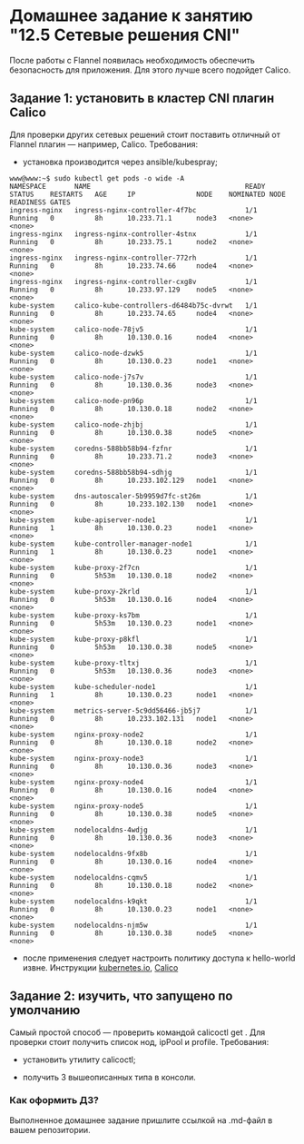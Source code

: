 # Домашнее задание к занятию "12.5 Сетевые решения CNI"
После работы с Flannel появилась необходимость обеспечить безопасность для приложения. Для этого лучше всего подойдет Calico.
## Задание 1: установить в кластер CNI плагин Calico
Для проверки других сетевых решений стоит поставить отличный от Flannel плагин — например, Calico. Требования: 
* установка производится через ansible/kubespray;
```
www@www:~$ sudo kubectl get pods -o wide -A
NAMESPACE       NAME                                      READY   STATUS    RESTARTS   AGE     IP               NODE    NOMINATED NODE   READINESS GATES
ingress-nginx   ingress-nginx-controller-4f7bc            1/1     Running   0          8h      10.233.71.1      node3   <none>           <none>
ingress-nginx   ingress-nginx-controller-4stnx            1/1     Running   0          8h      10.233.75.1      node2   <none>           <none>
ingress-nginx   ingress-nginx-controller-772rh            1/1     Running   0          8h      10.233.74.66     node4   <none>           <none>
ingress-nginx   ingress-nginx-controller-cxg8v            1/1     Running   0          8h      10.233.97.129    node5   <none>           <none>
kube-system     calico-kube-controllers-d6484b75c-dvrwt   1/1     Running   0          8h      10.233.74.65     node4   <none>           <none>
kube-system     calico-node-78jv5                         1/1     Running   0          8h      10.130.0.16      node4   <none>           <none>
kube-system     calico-node-dzwk5                         1/1     Running   0          8h      10.130.0.23      node1   <none>           <none>
kube-system     calico-node-j7s7v                         1/1     Running   0          8h      10.130.0.36      node3   <none>           <none>
kube-system     calico-node-pn96p                         1/1     Running   0          8h      10.130.0.18      node2   <none>           <none>
kube-system     calico-node-zhjbj                         1/1     Running   0          8h      10.130.0.38      node5   <none>           <none>
kube-system     coredns-588bb58b94-fzfnr                  1/1     Running   0          8h      10.233.71.2      node3   <none>           <none>
kube-system     coredns-588bb58b94-sdhjg                  1/1     Running   0          8h      10.233.102.129   node1   <none>           <none>
kube-system     dns-autoscaler-5b9959d7fc-st26m           1/1     Running   0          8h      10.233.102.130   node1   <none>           <none>
kube-system     kube-apiserver-node1                      1/1     Running   1          8h      10.130.0.23      node1   <none>           <none>
kube-system     kube-controller-manager-node1             1/1     Running   1          8h      10.130.0.23      node1   <none>           <none>
kube-system     kube-proxy-2f7cn                          1/1     Running   0          5h53m   10.130.0.18      node2   <none>           <none>
kube-system     kube-proxy-2krld                          1/1     Running   0          5h53m   10.130.0.16      node4   <none>           <none>
kube-system     kube-proxy-ks7bm                          1/1     Running   0          5h53m   10.130.0.23      node1   <none>           <none>
kube-system     kube-proxy-p8kfl                          1/1     Running   0          5h53m   10.130.0.38      node5   <none>           <none>
kube-system     kube-proxy-tltxj                          1/1     Running   0          5h53m   10.130.0.36      node3   <none>           <none>
kube-system     kube-scheduler-node1                      1/1     Running   1          8h      10.130.0.23      node1   <none>           <none>
kube-system     metrics-server-5c9dd56466-jb5j7           1/1     Running   0          8h      10.233.102.131   node1   <none>           <none>
kube-system     nginx-proxy-node2                         1/1     Running   0          8h      10.130.0.18      node2   <none>           <none>
kube-system     nginx-proxy-node3                         1/1     Running   0          8h      10.130.0.36      node3   <none>           <none>
kube-system     nginx-proxy-node4                         1/1     Running   0          8h      10.130.0.16      node4   <none>           <none>
kube-system     nginx-proxy-node5                         1/1     Running   0          8h      10.130.0.38      node5   <none>           <none>
kube-system     nodelocaldns-4wdjg                        1/1     Running   0          8h      10.130.0.36      node3   <none>           <none>
kube-system     nodelocaldns-9fx8b                        1/1     Running   0          8h      10.130.0.16      node4   <none>           <none>
kube-system     nodelocaldns-cqmv5                        1/1     Running   0          8h      10.130.0.18      node2   <none>           <none>
kube-system     nodelocaldns-k9qkt                        1/1     Running   0          8h      10.130.0.23      node1   <none>           <none>
kube-system     nodelocaldns-njm5w                        1/1     Running   0          8h      10.130.0.38      node5   <none>           <none>
```  
* после применения следует настроить политику доступа к hello-world извне. Инструкции [kubernetes.io](https://kubernetes.io/docs/concepts/services-networking/network-policies/), [Calico](https://docs.projectcalico.org/about/about-network-policy)

## Задание 2: изучить, что запущено по умолчанию
Самый простой способ — проверить командой calicoctl get <type>. Для проверки стоит получить список нод, ipPool и profile.
Требования: 
* установить утилиту calicoctl;

* получить 3 вышеописанных типа в консоли.

### Как оформить ДЗ?

Выполненное домашнее задание пришлите ссылкой на .md-файл в вашем репозитории.
